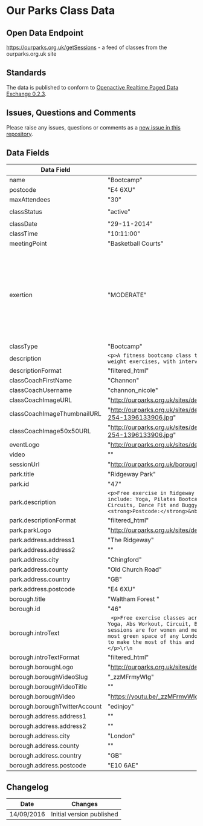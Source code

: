 # Our Parks Class Data

## Open Data Endpoint
https://ourparks.org.uk/getSessions - a feed of classes from the ourparks.org.uk site

## Standards
The data is published to conform to [Openactive Realtime Paged Data Exchange 0.2.3](https://www.openactive.io/realtime-paged-data-exchange/0.2.3/).

## Issues, Questions and Comments
Please raise any issues, questions or comments as a [new issue in this repository](https://github.com/ourparks/opendata/issues).

## Data Fields

| Data Field | Example Value | Description |
|---|---|---|
| name | "Bootcamp" |  |
| postcode | "E4 6XU" |  |
| maxAttendees | "30" |  |
| classStatus | "active" | `'active' : 'inactive'` |
| classDate | "29-11-2014" |  |
| classTime | "10:11:00" |  |
| meetingPoint | "Basketball Courts" |  |
| exertion | "MODERATE" | `'Green = light gentle exercise' => 'EASY', 'Blue = moderate exercise' => 'MODERATE', 'Black = high heart rate exercise' => 'HARD'` |
| classType | "Bootcamp" |  |
| description | `<p>A fitness bootcamp class that mixes traditional calisthenic and body weight exercises, with interval and strength training.</p>\r\n` |  |
| descriptionFormat | "filtered_html" |  |
| classCoachFirstName | "Channon" |  |
| classCoachUsername | "channon_nicole" |  |
| classCoachImageURL | "http://ourparks.org.uk/sites/default/files/pictures/picture-254-1396133906.jpg" |  |
| classCoachImageThumbnailURL | "http://ourparks.org.uk/sites/default/files/styles/thumbnail/public/pictures/picture-254-1396133906.jpg" |  |
| classCoachImage50x50URL | "http://ourparks.org.uk/sites/default/files/styles/50x50/public/pictures/picture-254-1396133906.jpg" |  |
| eventLogo | "http://ourparks.org.uk/sites/default/files/classes/boot-camp_0.png" |  |
| video | "" |  |
| sessionUrl | "http://ourparks.org.uk/borough/ridgeway-park/bootcamp-132" |  |
| park.title | "Ridgeway Park" |  |
| park.id | "47" |  |
| park.description | `<p>Free exercise in Ridgeway Park, Waltham Forest London. Fitness classes include: Yoga, Pilates Bootcamp, Running, Abs workout, Cardio Tennis, Zumba, Circuits, Dance Fit and Buggy Exercise. &nbsp;</p>\r\n\r\n<p><strong>Postcode:</strong>&nbsp;E4 6XU</p>\r\n\r\n<p>&nbsp;</p>\r\n` |  |
| park.descriptionFormat | "filtered_html" |  |
| park.parkLogo | "http://ourparks.org.uk/sites/default/files/parks/Ridgeway%20Park%20crop_0.jpg |  |
| park.address.address1 | "The Ridgeway" |  |
| park.address.address2 | "" |  |
| park.address.city | "Chingford" |  |
| park.address.county | "Old Church Road" |  |
| park.address.country | "GB" |  |
| park.address.postcode | "E4 6XU" |
| borough.title | "Waltham Forest " |  |
| borough.id | "46" |  |
| borough.introText |` <p>Free exercise classes across Waltham Forest London Parks including: Yoga, Abs Workout, Circuit, Bootcamps, Run Classes. All outdoor fitness sessions are for women and men.&nbsp;</p>\r\n\r\n<p>Waltham Forest has the most green space of any London borough north of the Thames, and we want you to make the most of this and enjoy what’s on offer right on your doorstep.</p>\r\n` |  |
| borough.introTextFormat | "filtered_html" |  |
| borough.boroughLogo | "http://ourparks.org.uk/sites/default/files/boroughs/walthamforest.png" |  |
| borough.boroughVideoSlug | "_zzMFrmyWIg" |  |
| borough.boroughVideoTitle | "" |  |
| borough.boroughVideo | "https://youtu.be/_zzMFrmyWIg" |  |
| borough.boroughTwitterAccount | "edinjoy" |  |
| borough.address.address1 | "" |  |
| borough.address.address2 | "" |  |
| borough.address.city | "London" |  |
| borough.address.county | "" |  |
| borough.address.country | "GB" |  |
| borough.address.postcode | "E10 6AE" | |

## Changelog

| Date | Changes |
|---|---|
| 14/09/2016 | Initial version published |
